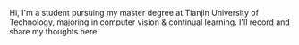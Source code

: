 
Hi, I'm a student pursuing my master degree at Tianjin University of Technology, majoring in computer vision & continual learning. I'll record and share my thoughts here.
